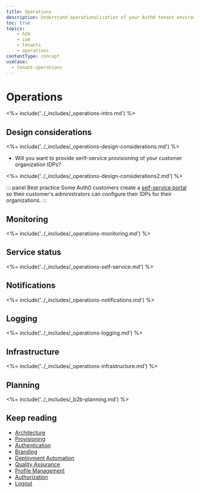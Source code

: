 ```yaml
---
title: Operations
description: Understand operationalization of your Auth0 tenant environments
toc: true
topics:
    - b2b
    - iam
    - tenants
    - operations
contentType: concept
useCase:
  - tenant-operations
---
```


# Operations

<%= include('../_includes/_operations-intro.md') %>

## Design considerations

<%= include('../_includes/_operations-design-considerations.md') %>
* Will you want to provide serlf-service provisioning of your customer organization IDPs?

<%= include('../_includes/_operations-design-considerations2.md') %>

::: panel Best practice
Some Auth0 customers create a [self-service portal](#self-service-provisioning) so their customer's administrators can configure their IDPs for their organizations. 
:::

## Monitoring

<%= include('../_includes/_operations-monitoring.md') %>

## Service status

<%= include('../_includes/_operations-self-service.md') %>

## Notifications

<%= include('../_includes/_operations-notifications.md') %>

## Logging

<%= include('../_includes/_operations-logging.md') %>

## Infrastructure

<%= include('../_includes/_operations-infrastructure.md') %>

## Planning

<%= include('../_includes/_b2b-planning.md') %>

## Keep reading

* [Architecture](/architecture-scenarios/b2b/b2b-architecture)
* [Provisioning](/architecture-scenarios/b2b/b2b-provisioning)
* [Authentication](/architecture-scenarios/b2b/b2b-authentication)
* [Branding](/architecture-scenarios/b2b/b2b-branding)
* [Deployment Automation](/architecture-scenarios/b2b/b2b-deployment)
* [Quality Assurance](/architecture-scenarios/b2b/b2b-qa)
* [Profile Management](/architecture-scenarios/b2b/b2b-profile-mgmt)
* [Authorization](/architecture-scenarios/b2b/b2b-authorization)
* [Logout](/architecture-scenarios/b2b/b2b-logout)
